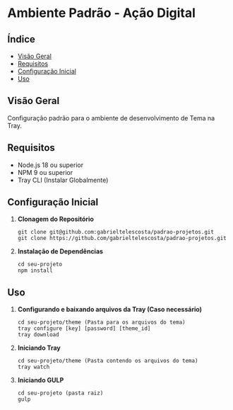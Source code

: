 # Ambiente Padrão - Ação Digital

## Índice

- [Visão Geral](#visão-geral)
- [Requisitos](#requisitos)
- [Configuração Inicial](#configuração-inicial)
- [Uso](#uso)

## Visão Geral

Configuração padrão para o ambiente de desenvolvimento de Tema na Tray.

## Requisitos

- Node.js 18 ou superior
- NPM 9 ou superior
- Tray CLI (Instalar Globalmente)

## Configuração Inicial

1. **Clonagem do Repositório** 

   ```shell
   git clone git@github.com:gabrieltelescosta/padrao-projetos.git
   git clone https://github.com/gabrieltelescosta/padrao-projetos.git

2. **Instalação de Dependências** 

   ```shell
   cd seu-projeto
   npm install
   
## Uso


1. **Configurando e baixando arquivos da Tray (Caso necessário)** 

   ```shell
   cd seu-projeto/theme (Pasta para os arquivos do tema)
   tray configure [key] [password] [theme_id]
   tray download

2. **Iniciando Tray** 

   ```shell
   cd seu-projeto/theme (Pasta contendo os arquivos do tema)
   tray watch

3. **Iniciando GULP** 

   ```shell
   cd seu-projeto (pasta raiz)
   gulp